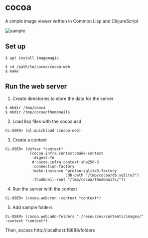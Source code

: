 # cocoa

A simple image viewer written in Common Lisp and ClojureScript

![sample](https://github.com/mhkoji/cocoa/raw/master/imgs/top.png)

## Set up

```
$ apt install imagemagic
```

```
$ cd /path/to/cocoa/cocoa-web
$ make
```

## Run the web server

1. Create directories to store the data for the server

```
$ mkdir /tmp/cooca
$ mkdir /tmp/cocoa/thumbnails
```

2. Load lisp files with the cocoa.asd

```
CL-USER> (ql:quickload :cocoa-web)
```

3. Create a context

```
CL-USER> (defvar *context*
           (cocoa.infra.context:make-context
            :digest-fn
            #'cocoa.infra.context:sha256-3
            :connection-factory
            (make-instance 'proton:sqlite3-factory
                           :db-path "/tmp/cocoa/db.sqlite3")
            :thumbnail-root "/tmp/cocoa/thumbnails/"))
```

4. Run the server with the context

```
CL-USER> (cocoa.web:run :context *context*)
```

5. Add sample folders

```
CL-USER> (cocoa.web:add-folders "./resources/contents/images/" :context *context*) 
```

Then, access http://localhost:18888/folders
